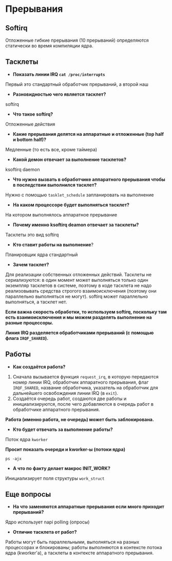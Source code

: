 # Прерывания

## Softirq

Отложенные гибкие прерывания (10 прерываний) определяются статически во время компиляции ядра.

## Тасклеты

* **Показать линии IRQ `cat /proc/interrupts`**

Первый это стандартный обработчик прерываний, а второй наш

* **Разновидностью чего является тасклет?**

softirq

* **Что такое softirq?**

Отложенные действия

* **Какие прерывания делятся на аппаратные и отложенные (top half и bottom half)?**

Медленные (то есть все, кроме таймера)

* **Какой демон отвечает за выполнение тасклетов?**

ksoftirq daemon

* **Что нужно вызвать в обработчике аппаратного прерывания чтобы в последствии выполнился тасклет?**

Нужно с помощью `tasklet_schedule` запланировать на выполнение

* **На каком процессоре будет выполняться тасклет?**

На котором выполнялось аппаратное прерывание

* **Почему именно ksoftirq deamon отвечает за тасклеты?**

Тасклеты это вид softirq

* **Кто ставит работы на выполнение**?

Планировщик ядра стандартный

* **Зачем тасклет?**

Для реализации собственных отложенных действий.
Тасклеты не сериализуются: в один момент может выполняться только один экземпляр тасклетов в системе, поэтому в коде тасклета не надо реализовывать средства строгого взаимоисключения (поэтому они параллельно выполняться не могут).
softirq может параллельно выполняться, а тасклет нет.

**Если важна скорость обработки, то используем softirq, поскольку там есть взаимоисключения и мы можем разделять выполнение на разные процессоры.**

**Линия IRQ разделяется обработчиками прерываний (с помощью флага `IRQF_SHARED`).**

## Работы

* **Как создаётся работа?**

1) Сначала вызывается функция `request_irq`, в которую передаются номер линии IRQ, обработчик аппаратного прерывания, флаг `IRQF_SHARED`, название обработчика, указатель на обработчик для дальнейшего освобождения линии IRQ (в `exit`).
2) Создаётся очередь работ, создаются две работы и инициализируются, после чего добавляются в очередь работ в обработчике аппаратного прерывания.

**Работа (именно работа, не очередь) может быть заблокирована.**

* **Кто будет отвечать за выполнение работы?**

Поток ядра `kworker`

**Просит показать очереди и kworker-ы (потоки ядра)**

`ps -ajx`

* **А что по факту делает макрос INIT_WORK?**

Инициализирует поля структуры `work_struct`

## Еще вопросы

* **На что заменяются аппаратные прерывания если много приходит прерываний?**

Ядро использует napi polling (опросы)

* **Отличие тасклета от работ?**

Работы могут быть параллельными, выполняться на разных процессорах и блокированы; работы выполняются в контексте потока ядра (kworker'a), а тасклеты в контексте аппаратного прерывания.
